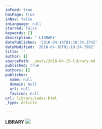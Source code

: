 ```yaml
---
inFeed: true
hasPage: true
inNav: false
inLanguage: null
starred: false
keywords: []
description: ' LIBRARY'
datePublished: '2016-04-16T01:10:34.374Z'
dateModified: '2016-04-16T01:10:24.798Z'
title: ''
author: []
sourcePath: _posts/2016-04-15-library.md
published: true
authors: []
publisher:
  name: null
  domain: null
  url: null
  favicon: null
url: library/index.html
_type: Article

---
```

**LIBRARY**
![](https://the-grid-user-content.s3-us-west-2.amazonaws.com/65c80ba6-1eea-40b5-b87d-7c319dfc335a.jpg)